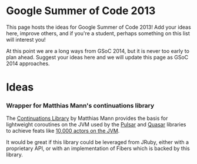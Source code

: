 Google Summer of Code 2013
=========================

This page hosts the ideas for Google Summer of Code 2013! Add your ideas here, improve others, and if you're a student, perhaps something on this list will interest you!

At this point we are a long ways from GSoC 2014, but it is never too early to plan ahead.  Suggest your ideas here and we will update this page as GSoC 2014 approaches.

Ideas
=====

### Wrapper for Matthias Mann's continuations library

The [Continuations Library](http://www.matthiasmann.de/content/view/24/26/) by Matthias Mann provides the basis for lightweight coroutines on the JVM used by the [Pulsar](https://github.com/puniverse/pulsar) and [Quasar](https://github.com/puniverse/quasar) libraries to achieve feats like [10,000 actors on the JVM](http://blog.paralleluniverse.co/post/64210769930/spaceships2).

It would be great if this library could be leveraged from JRuby, either with a proprietary API, or with an implementation of Fibers which is backed by this library.
